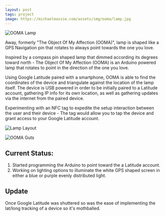 ```yaml
---
layout: post
tags: project
image: https://michaelmassie.com/assets/img/ooma/lamp.jpg
---
```


![OOMA Lamp](https://michaelmassie.com/assets/img/ooma/lamp.jpg)

Away, formerly "The Object Of My Affection (OOMA)", lamp is shaped like a GPS Navigation pin that rotates to always point towards the one you love.

Inspired by a compass pin shaped lamp that dimmed according its degrees toward north - The Object Of My Affection (OOMA) is an Arduino powered lamp that rotates to point in the direction of the one you love.

Using Google Latitude paired with a smartphone, OOMA is able to find the coordinates of the device and triangulate against the location of the lamp itself. The device is USB powered in order to be initially paired to a Latitude account, gathering IP info for its own location, as well as gathering updates via the internet from the paired device.

Experimenting with an NFC tag to expedite the setup interaction between the user and their device - The tag would allow you to tap the device and grant access to your Google Latitude account.

![Lamp Layout](https://michaelmassie.com/assets/img/ooma/GPSlamp.png)

![OOMA Guts](https://michaelmassie.com/assets/img/ooma/oomaGuts.jpg)

## Current Status:
1. Started programming the Arduino to point toward the a Latitude account.
2. Working on lighting options to illuminate the white GPS shaped screen in either a blue or purple evenly distributed light.

## Update
Once Google Latitude was shuttered so was the ease of implementing the lat/long tracking of a device so it's mothballed.

